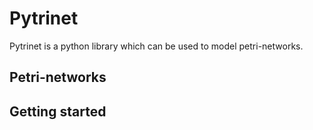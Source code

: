 # Pytrinet

Pytrinet is a python library which can be used to model petri-networks.

## Petri-networks

## Getting started